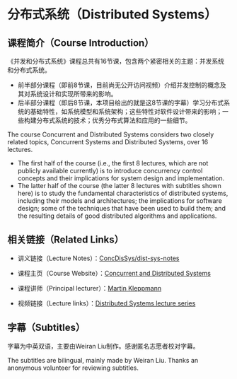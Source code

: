 # 分布式系统（Distributed Systems）

## 课程简介（Course Introduction）

《并发和分布式系统》课程总共有16节课，包含两个紧密相关的主题：并发系统和分布式系统。

- 前半部分课程（即前8节课，目前尚无公开访问视频）介绍并发控制的概念及其对系统设计和实现所带来的影响。
- 后半部分课程（即后8节课，本项目给出的就是这8节课的字幕）学习分布式系统的基础特性，如系统模型和系统架构；这些特性对软件设计带来的影响；一些构建分布式系统的技术；优秀分布式算法和应用的一些细节。

The course Concurrent and Distributed Systems considers two closely related topics, Concurrent Systems and Distributed Systems, over 16 lectures. 

- The first half of the course (i.e., the first 8 lectures, which are not publicly available currently) is to introduce concurrency control concepts and their implications for system design and implementation. 
- The latter half of the course (the latter 8 lectures with subtitles shown here) is to study the fundamental characteristics of distributed systems, including their models and architectures; the implications for software design; some of the techniques that have been used to build them; and the resulting details of good distributed algorithms and applications. 

## 相关链接（Related Links）

- 讲义链接（Lecture Notes）：[ConcDisSys/dist-sys-notes](https://www.cl.cam.ac.uk/teaching/2122/ConcDisSys/dist-sys-notes.pdf)

- 课程主页（Course Website）：[Concurrent and Distributed Systems](https://www.cl.cam.ac.uk/teaching/2122/ConcDisSys/)

- 课程讲师（Principal lecturer）：[Martin Kleppmann](https://martin.kleppmann.com/)

- 视频链接（Lecture links）：[Distributed Systems lecture series](https://www.youtube.com/playlist?list=PLeKd45zvjcDFUEv_ohr_HdUFe97RItdiB)

## 字幕（Subtitles）

字幕为中英双语，主要由Weiran Liu制作。感谢匿名志愿者校对字幕。

The subtitles are bilingual, mainly made by Weiran Liu. Thanks an anonymous volunteer for reviewing subtitles.
